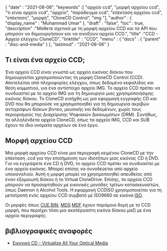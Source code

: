 {
  "date" : "2021-08-06",
  "keywords" :[ "αρχείο ccd", "μορφή αρχείου ccd", "τι είναι αρχείο ccd", "αρχείο", "παράδειγμα ccd", "επέκταση αρχείου ccd", "επέκταση", "μορφή", "CloneCD Control", "img "],
  "author" : {
    "display_name" : "Muhammad Umar"
},
  "draft" : "false",
   "toc" : true,
  "description" :"Μάθετε σχετικά με τη μορφή αρχείου CCD και τα API που μπορούν να δημιουργήσουν και να ανοίξουν αρχεία CCD.",
  "title" :"CCD - Αρχείο ελέγχου CloneCD",
  "linktitle" : "CCD",
  "menu" : {
    "docs" : {
      "parent" : "disc-and-media"
}
},
  "lastmod" : "2021-08-06"
}

## Τι είναι ένα αρχείο CCD;

Ένα αρχείο CCD είναι γνωστό ως αρχείο εικόνας δίσκου που δημιουργείται χρησιμοποιώντας τη μορφή CloneCD Control (CCD). Αποτελείται από πληροφορίες ελέγχου, όπως δεδομένα κεφαλίδας και θέση κομματιού, για ένα αντίστοιχο αρχείο IMG. Το αρχείο CCD πρέπει να συνδυαστεί με το αρχείο IMG για τη δημιουργία μιας χρησιμοποιήσιμης εικόνας δίσκου. Το CloneCD εισήχθη ως μια εφαρμογή εγγραφής CD και DVD που θα μπορούσε να χρησιμοποιηθεί για τη δημιουργία ακριβών αντιγράφων δίσκων βίντεο, μουσικής και δεδομένων, χωρίς τους περιορισμούς της Διαχείρισης Ψηφιακών Δικαιωμάτων (DRM). Συνήθως, τα αλληλένδετα αρχεία CloneCD, όπως τα αρχεία IMG, CCD και SUB έχουν τα ίδια ονόματα αρχείων σε ένα έργο.

## Μορφή αρχείου CCD

Μια μορφή αρχείου CCD είναι μια περιγραφή κειμένου CloneCD με την επέκταση .ccd για την επισήμανση των ιδιοτήτων μιας εικόνας CD ή DVD. Για να εγγράψετε ένα CD ή DVD, το αρχείο CCD πρέπει να συνδυαστεί με ένα αρχείο εικόνας. Μπορεί επίσης να συνοδεύεται από αρχείο υποκαναλιού. Αυτή η μορφή μπορεί να χρησιμοποιηθεί απευθείας από έναν εξομοιωτή δίσκου ή το Virtual CloneDrive. Επίσης, τα αρχεία CCD μπορούν να προσαρτηθούν με εικονικές μονάδες τρίτων κατασκευαστών, όπως Daemon ή Alcohol Tools. Η εφαρμογή CCDISO χρησιμοποιείται για τη μετατροπή ενός αρχείου CCD συμβατό με ISO9660 σε εικόνα [ISO](/el/compression/iso/).

Οι μορφές όπως [CUE](/el/disc-and-media/cue/),[BIN](/el/disc-and-media/bin/), [MDS]() [MDF]() έχουν παρόμοια δομή με το CCD μορφή, που περιέχει τόσο μια ακατέργαστη εικόνα δίσκου μαζί με ένα αρχείο περιγραφής.

## βιβλιογραφικές αναφορές

* [Εικονικό CD - Virtualize All Your Optical Media](https://www.virtualcd-online.com/)


